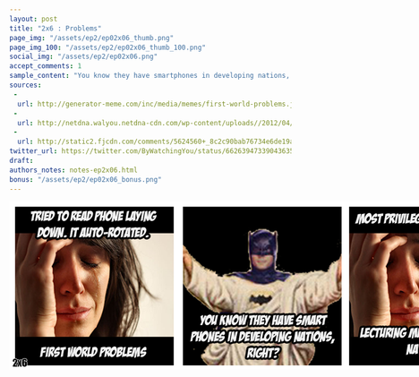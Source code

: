 ```yaml
---
layout: post
title: "2x6 : Problems"
page_img: "/assets/ep2/ep02x06_thumb.png"
page_img_100: "/assets/ep2/ep02x06_thumb_100.png"
social_img: "/assets/ep2/ep02x06.png"
accept_comments: 1
sample_content: "You know they have smartphones in developing nations, right?"
sources: 
 -
  url: http://generator-meme.com/inc/media/memes/first-world-problems.jpg
 -
  url: http://netdna.walyou.netdna-cdn.com/wp-content/uploads//2012/04/Batman-Jesus.jpg
 - 
  url: http://static2.fjcdn.com/comments/5624560+_8c2c90bab76734e6de19a946648402c2.png
twitter_url: https://twitter.com/ByWatchingYou/status/662639473390436352
draft: 
authors_notes: notes-ep2x06.html
bonus: "/assets/ep2/ep02x06_bonus.png"
---
```



<div style="margin-left: auto; margin-right: auto; width: 900px;">
  <img src="/assets/ep2/ep02x06.png" alt="Problems" style="width: 900px" />
</div>

<div style="display: none">
  Script:

  First World Problems lady: Tried to read phone laying down. It auto-rotated. First world problems.
  Batman meme: You know they have smart phones in developing nations, right?
  First World Problems lady: Most privileged meme around lecturing me on developing nations.

  Bonus:
  Batman meme: Yeah, this sucks.
</div>
